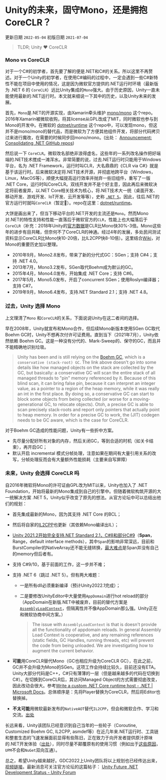 # Unity的未来，固守Mono，还是拥抱CoreCLR？

更新日期 `2022-05-04`
初版日期 `2021-07-04`

> TLDR; Unity ❤ CoreCLR

### Mono vs CoreCLR

对于一个C#的初学者，首先要了解的便是.NET和C#的关系。所以这里不再赘述。对于一个Unity的初学者，在使用C#编码的过程中，一定会遇到一些C#新特性不能在项目中使用的情况，这是因为微软官方提供的.NET运行时环境（最新版为 .NET 6 的 `CoreCLR`）远比Unity集成的`Mono`强大。由于历史原因，Unity一直未能使用最新的.NET运行时。本文就来细说一下其中的历史，以及Unity未来的发展。

首先，`Mono`是.NET的开源实现，由Xamarin牵头维护 [mono/mono](https://github.com/mono/mono) 这个repo。2016年Xamarin被微软收购，将其license从GPL改成了MIT，同时微软也参与到Mono的开发中。在微软的 [dotnet/runtime](https://github.com/dotnet/runtime/tree/main/src/mono) 这个repo中，可以发现mono，但这并不是mono/mono的替代品，而是微软为了方便其他组件开发，将部分代码拷贝过来进行魔改，在需要的时候同步回mono/mono。(出处： [Announcement: Consolidating .NET GitHub repos](https://github.com/dotnet/runtime/issues/13257))

然后说一下 `CoreCLR`。微软改名部绝非浪得虚名，这些年的一系列改名操作把好端端的.NET技术搅成一滩浑水。非常简要的说，过去.NET运行时只能用于Windows平台，名为 .NET Framework，运行时叫CLR，大名鼎鼎的《CLR via C#》就是基于该运行时。后来微软决定将.NET技术开源，并彻底地跨平台（Windows，Linux，MacOS等），顺便大幅提高运行效率并抛弃一些旧组件，重写了一版 .NET Core，运行时叫CoreCLR。双线开发并不是个好主意，因此再后来微软决定将前者废弃，以.NET Core相关技术为核心，将.NET技术大一统（桌面开发、移动开发、游戏开发、IoT开发、云开发等等），史称 [`.NET 5`](https://docs.microsoft.com/en-us/dotnet/core/dotnet-five)。因此，往后.NET的官方运行时就叫`CoreCLR`（暂定🙂）。repo在这里：[dotnet/runtime](https://github.com/dotnet/runtime)。

大饼是画出来了，但当下移动平台的.NET开发的主流还是`Mono`。然而Mono对.NET的特性支持和性能一直落后于微软官方的`CLR`，性能上也大幅落后于`CoreCLR`（补充：2018年Unity的[官方数据](https://youtu.be/QkM6zEGFhDY?t=203)是CLR比Mono快30%-3倍。Mono这些年的进步有目共睹，但奈何不了CoreCLR的神通。经过4年的发展，多处民间测试资料显示CoreCLR比Mono快10-20倍，比IL2CPP快8-10倍）。这里结合[Wiki](https://en.wikipedia.org/wiki/Mono_(software))，对Mono的重要历史加以整理。

- 2010年9月，Mono2.8发布，带来了新的分代式GC：SGen；支持 C#4；支持 .NET 4.0。
- 2013年7月，Mono3.2发布，SGen取代Boehm成为默认的GC。
- 2015年4月，Mono4.0发布，开始集成 .NET Core；支持 C#6。
- 2017年5月，Mono5.0发布，开启了concurrent SGen；使用Roslyn编译器；支持 C#7。
- 2019年9月，Mono6.4发布，支持.NET Standard 2.1；支持 .NET 4.8。

### 过去，Unity 选择 Mono

上文理清了`Mono` 和`CoreCLR`的关系，下面说说Unity在这二者间的选择。

早在2008年，Unity就宣布和Mono合作，但后续Mono新版本使用SGen GC取代Boehm GC时，Unity不想再次付许可证费用。直到当下（2021年7月），Unity依然依赖 Boehm GC。这是一种没有分代的、Mark-Sweep的、保守的GC，而且并不能精确地识别垃圾。

> Unity has been and is still relying on the [Boehm GC](https://en.wikipedia.org/wiki/Boehm_garbage_collector), which is a `conservative (stack-root) GC`. The link above doesn't go into some details like how managed objects on the stack are collected by the GC, but basically: a conservative GC will scan the entire stack of all managed threads to "pin" memory referenced by it. Because of this blind scan, it can bring false pin, because it can interpret an integer value, as a pointer to a region of the heap memory, while it was really an int in the first place. By doing so, a conservative GC can start to block some objects from being collected (or worse for a moving-generational GC, to relocate objects). Otoh, a precise GC is able to scan precisely stack-roots and report only pointers that actually point to heap memory. In order for a precise GC to work, the (JIT) codegen needs to be GC aware, which is the case for CoreCLR.

对于Boehm GC造成的性能问题，Unity有一些折中方案。

- 先尽量分配好所有对象的内存，然后关闭GC，等到合适的时机（如关卡结束），再开启GC；
- 默认开启 incremental 模式分帧处理，注意如果在期间有大量引用关系的改写，分帧处理反而会有大量额外性能损耗（主要来自写屏障）

### 未来，Unity 会选择 CoreCLR 吗

自2016年微软将Mono的许可证由GPL改为MIT以来，Unity也加入了 .NET Foundation，开始将最新的Mono集成到自己的引擎中。但随着微软构筑开源的大一统解决方案 .NET 5，Unity似乎改变了原先的想法。从官方论坛中可以总结出他们的规划：

- 首先集成最新的Mono，因为其支持 .NET Core 的BCL；
- 然后将自家的[IL2CPP](https://docs.unity3d.com/2021.2/Documentation/Manual/IL2CPP.html)也更新（其依赖Mono编译出IL）；
- [Unity 2021.2开始完全支持.NET Standard 2.1，C#8和部分C#9](https://forum.unity.com/threads/unity-future-net-development-status.1092205/page-10#post-7658806)（**Span**，Range，default interface methods），其中`Span`的影响非常深远，目前和BurstCompiler的NativeArray还不能无缝转换，[最大难点](https://forum.unity.com/threads/unity-future-net-development-status.1092205/page-10#post-7665529)是Span并没有自己的memory但后者有。
- 支持 C#9/10，基于前面的工作，这一步并不难；
- 支持 .NET 6（跳过 .NET 5）。但有两大难题：
  - 一是所有dll必须重新编译（预计Unity2022.1完成）；
  - 二是要修改UnityEditor中大量使用`AppDomain`进行hot reload的部分（AppDomain在新版.NET中被废弃，目前的替代方案是[`AssemblyLoadContext`](https://docs.microsoft.com/en-us/dotnet/core/dependency-loading/understanding-assemblyloadcontext)，但隔离性并不像AppDomain那么强。Unity正在和微软协商中间方案。）

    > The issue with `AssemblyLoadContext` is that is doesn't provide all the functionality of appdomain reloads. In general Assembly Load Context is cooperative, and any remaining references (static fields, GC Handles, running threads, etc) will prevent the code from being unloaded. We are investigating how to augment the current behavior.

- **可能**用CoreCLR替代Mono（GC也相应升级为CoreCLR GC），在此之前，GC并不会升级为Mono的SGen。这项工作会持续比较久，目前还没有ETA。Unity大部分代码是C++，C#只有薄薄的一层（但是越来越多的代码在切换到 C#）。在切换到CoreCLR后，其访问Managed Object的方式需要彻底改变，因此改动会很大。参考[Write a custom .NET Core runtime host - .NET | Microsoft Docs](https://docs.microsoft.com/en-us/dotnet/core/tutorials/netcore-hosting)。总体顺序是：先将Player替换为CoreCLR，然后将Editor也替换掉。
- **不太可能**用微软最新发布的`NativeAOT`替代`IL2CPP`，但会和微软合作、学习和交流。[出处](https://forum.unity.com/threads/unity-future-net-development-status.1092205/page-9#post-7632391)

长远来看，Unity该团队已经意识到自己当年的一些轮子（Coroutine, Customized Boehm GC, IL2CPP, asmdef等）在近几年来.NET运行时、工具链和整套生态的飞速发展面前显得有些陈旧，正在致力于向开发者提供原汁原味的.NET开发体验（[出处](https://forum.unity.com/threads/unity-future-net-development-status.1092205/page-13#post-7923634)），同时尽量不颠覆原有的使用习惯（例如出于[这些原因](https://forum.unity.com/threads/unity-future-net-development-status.1092205/page-16#post-8022236)，`UPM`不会和`NuGet`双向互通）。

总之，希望Unity越来越好。GDC2022上Unity团队将以上规划也已经传达出来，[视频链接](https://youtu.be/6UiKtnDQeEg)。最新消息可关注官方论坛的这篇帖子： [Unity Future .NET Development Status - Unity Forum](https://forum.unity.com/threads/unity-future-net-development-status.1092205/)
